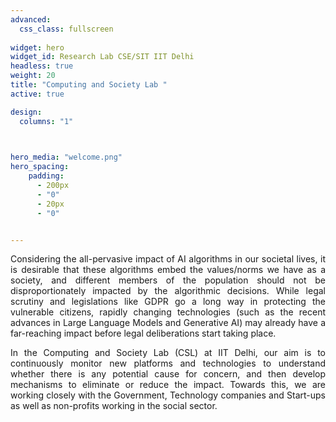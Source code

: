 ```yaml
---
advanced:
  css_class: fullscreen
  
widget: hero
widget_id: Research Lab CSE/SIT IIT Delhi
headless: true
weight: 20
title: "Computing and Society Lab "
active: true

design:
  columns: "1"


    
hero_media: "welcome.png"
hero_spacing:
    padding:
      - 200px
      - "0"
      - 20px
      - "0"


---
```


<p style="text-align: justify; width: 400 %">
Considering the all-pervasive impact of AI algorithms in our societal lives, it is desirable that these algorithms embed the values/norms we have as a society, and different members of the population should not be disproportionately impacted by the algorithmic decisions. While legal scrutiny and legislations like GDPR go a long way in protecting the vulnerable citizens, rapidly changing technologies (such as the recent advances in Large Language Models and Generative AI) may already have a far-reaching impact before legal deliberations start taking place.
</p>

<p style="text-align: justify; width: 5000 px">
In the Computing and Society Lab (CSL) at IIT Delhi, our aim is to continuously monitor new platforms and technologies to understand whether there is any potential cause for concern, and then develop mechanisms to eliminate or reduce the impact. Towards this, we are working closely with the Government, Technology companies and Start-ups as well as non-profits working in the social sector.
</p>


